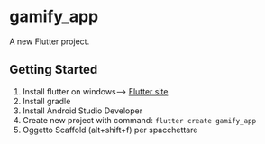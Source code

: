 # gamify_app

A new Flutter project.

## Getting Started

1. Install flutter on windows--> [Flutter site](https://docs.flutter.dev/get-started/install/windows)
1. Install gradle
1. Install Android Studio Developer
1. Create new project with command: ```flutter create gamify_app```
1. Oggetto Scaffold (alt+shift+f) per spacchettare